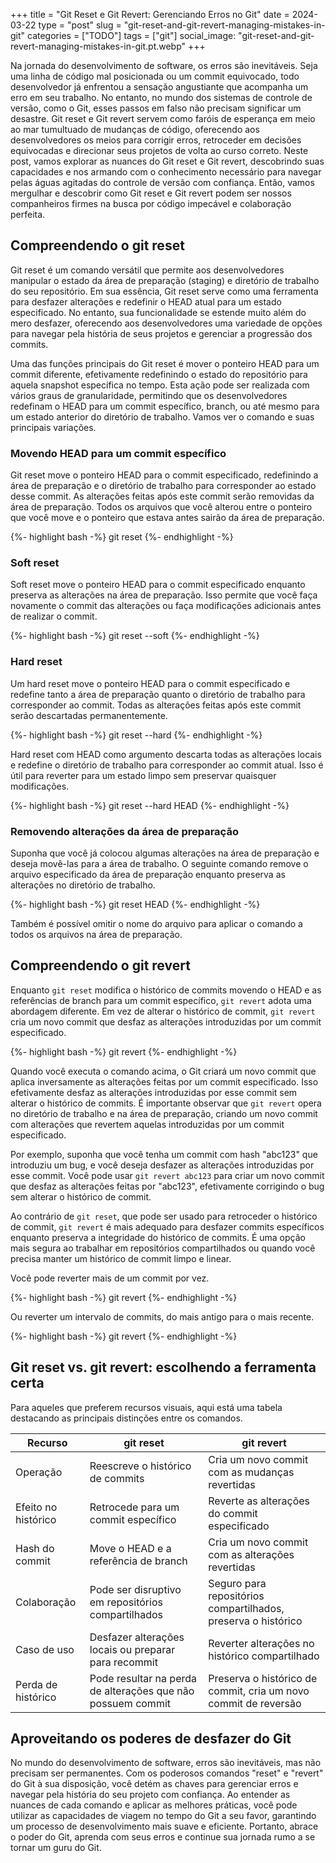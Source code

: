 +++
title = "Git Reset e Git Revert: Gerenciando Erros no Git"
date = 2024-03-22
type = "post"
slug = "git-reset-and-git-revert-managing-mistakes-in-git"
categories = ["TODO"]
tags = ["git"]
social_image: "git-reset-and-git-revert-managing-mistakes-in-git.pt.webp"
+++

<p class="intro"><span class="dropcap">N</span>a jornada do desenvolvimento de software, os erros são inevitáveis. Seja uma linha de código mal posicionada ou um commit equivocado, todo desenvolvedor já enfrentou a sensação angustiante que acompanha um erro em seu trabalho. No entanto, no mundo dos sistemas de controle de versão, como o Git, esses passos em falso não precisam significar um desastre. Git reset e Git revert servem como faróis de esperança em meio ao mar tumultuado de mudanças de código, oferecendo aos desenvolvedores os meios para corrigir erros, retroceder em decisões equivocadas e direcionar seus projetos de volta ao curso correto. Neste post, vamos explorar as nuances do Git reset e Git revert, descobrindo suas capacidades e nos armando com o conhecimento necessário para navegar pelas águas agitadas do controle de versão com confiança. Então, vamos mergulhar e descobrir como Git reset e Git revert podem ser nossos companheiros firmes na busca por código impecável e colaboração perfeita.</p>

## Compreendendo o git reset
Git reset é um comando versátil que permite aos desenvolvedores manipular o estado da área de preparação (staging) e diretório de trabalho do seu repositório. Em sua essência, Git reset serve como uma ferramenta para desfazer alterações e redefinir o HEAD atual para um estado especificado. No entanto, sua funcionalidade se estende muito além do mero desfazer, oferecendo aos desenvolvedores uma variedade de opções para navegar pela história de seus projetos e gerenciar a progressão dos commits.

Uma das funções principais do Git reset é mover o ponteiro HEAD para um commit diferente, efetivamente redefinindo o estado do repositório para aquela snapshot específica no tempo. Esta ação pode ser realizada com vários graus de granularidade, permitindo que os desenvolvedores redefinam o HEAD para um commit específico, branch, ou até mesmo para um estado anterior do diretório de trabalho. Vamos ver o comando e suas principais variações.

### Movendo HEAD para um commit específico
Git reset move o ponteiro HEAD para o commit especificado, redefinindo a área de preparação e o diretório de trabalho para corresponder ao estado desse commit. As alterações feitas após este commit serão removidas da área de preparação. Todos os arquivos que você alterou entre o ponteiro que você move e o ponteiro que estava antes sairão da área de preparação.

{%- highlight bash -%}
git reset <commit-hash>
{%- endhighlight -%}

### Soft reset
Soft reset move o ponteiro HEAD para o commit especificado enquanto preserva as alterações na área de preparação. Isso permite que você faça novamente o commit das alterações ou faça modificações adicionais antes de realizar o commit.

{%- highlight bash -%}
git reset --soft <commit-hash>
{%- endhighlight -%}

### Hard reset
Um hard reset move o ponteiro HEAD para o commit especificado e redefine tanto a área de preparação quanto o diretório de trabalho para corresponder ao commit. Todas as alterações feitas após este commit serão descartadas permanentemente.

{%- highlight bash -%}
git reset --hard <commit-hash>
{%- endhighlight -%}

Hard reset com HEAD como argumento descarta todas as alterações locais e redefine o diretório de trabalho para corresponder ao commit atual. Isso é útil para reverter para um estado limpo sem preservar quaisquer modificações.

{%- highlight bash -%}
git reset --hard HEAD
{%- endhighlight -%}

### Removendo alterações da área de preparação
Suponha que você já colocou algumas alterações na área de preparação e deseja movê-las para a área de trabalho. O seguinte comando remove o arquivo especificado da área de preparação enquanto preserva as alterações no diretório de trabalho.

{%- highlight bash -%}
git reset HEAD <arquivo>
{%- endhighlight -%}

Também é possível omitir o nome do arquivo para aplicar o comando a todos os arquivos na área de preparação.

## Compreendendo o git revert
Enquanto `git reset` modifica o histórico de commits movendo o HEAD e as referências de branch para um commit específico, `git revert` adota uma abordagem diferente. Em vez de alterar o histórico de commit, `git revert` cria um novo commit que desfaz as alterações introduzidas por um commit especificado.

{%- highlight bash -%}
git revert <commit-hash>
{%- endhighlight -%}

Quando você executa o comando acima, o Git criará um novo commit que aplica inversamente as alterações feitas por um commit especificado. Isso efetivamente desfaz as alterações introduzidas por esse commit sem alterar o histórico de commits. É importante observar que `git revert` opera no diretório de trabalho e na área de preparação, criando um novo commit com alterações que revertem aquelas introduzidas por um commit especificado.

Por exemplo, suponha que você tenha um commit com hash "abc123" que introduziu um bug, e você deseja desfazer as alterações introduzidas por esse commit. Você pode usar `git revert abc123` para criar um novo commit que desfaz as alterações feitas por "abc123", efetivamente corrigindo o bug sem alterar o histórico de commit.

Ao contrário de `git reset`, que pode ser usado para retroceder o histórico de commit, `git revert` é mais adequado para desfazer commits específicos enquanto preserva a integridade do histórico de commits. É uma opção mais segura ao trabalhar em repositórios compartilhados ou quando você precisa manter um histórico de commit limpo e linear.

Você pode reverter mais de um commit por vez.

{%- highlight bash -%}
git revert <commit-hash-1> <commit-hash-2>
{%- endhighlight -%}

Ou reverter um intervalo de commits, do mais antigo para o mais recente.

{%- highlight bash -%}
git revert <oldest-commit-hash> <newest-commit-hash>
{%- endhighlight -%}

## Git reset vs. git revert: escolhendo a ferramenta certa
Para aqueles que preferem recursos visuais, aqui está uma tabela destacando as principais distinções entre os comandos.

| Recurso           | git reset                                 | git revert                                      |
|-------------------|---------------------------------------------|---------------------------------------------------|
| Operação          | Reescreve o histórico de commits                     | Cria um novo commit com as mudanças revertidas              |
| Efeito no histórico | Retrocede para um commit específico               | Reverte as alterações do commit especificado       |
| Hash do commit    | Move o HEAD e a referência de branch        | Cria um novo commit com as alterações revertidas   |
| Colaboração      | Pode ser disruptivo em repositórios compartilhados  | Seguro para repositórios compartilhados, preserva o histórico |
| Caso de uso      | Desfazer alterações locais ou preparar para recommit | Reverter alterações no histórico compartilhado       |
| Perda de histórico | Pode resultar na perda de alterações que não possuem commit | Preserva o histórico de commit, cria um novo commit de reversão |

## Aproveitando os poderes de desfazer do Git
No mundo do desenvolvimento de software, erros são inevitáveis, mas não precisam ser permanentes. Com os poderosos comandos "reset" e "revert" do Git à sua disposição, você detém as chaves para gerenciar erros e navegar pela história do seu projeto com confiança. Ao entender as nuances de cada comando e aplicar as melhores práticas, você pode utilizar as capacidades de viagem no tempo do Git a seu favor, garantindo um processo de desenvolvimento mais suave e eficiente. Portanto, abrace o poder do Git, aprenda com seus erros e continue sua jornada rumo a se tornar um guru do Git.
